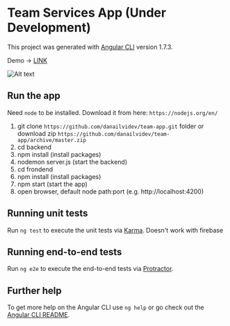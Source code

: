 # Team Services App (Under Development)

This project was generated with [Angular CLI](https://github.com/angular/angular-cli) version 1.7.3.

Demo -> [LINK](https://geop.io/team-app)

![Alt text](https://geop.io/team-app/team-app.jpg?raw=true "Sample")

## Run the app

Need `node` to be installed. Download it from here: `https://nodejs.org/en/`
1. git clone `https://github.com/danailvidev/team-app.git` folder or download zip `https://github.com/danailvidev/team-app/archive/master.zip`
2. cd backend 
3. npm install (install packages)
4. nodemon server.js (start the backend)
5. cd frondend
6. npm install (install packages)
7. npm start (start the app)
8. open browser, default node path:port (e.g. http://localhost:4200)

## Running unit tests

Run `ng test` to execute the unit tests via [Karma](https://karma-runner.github.io).
Doesn't work with firebase

## Running end-to-end tests

Run `ng e2e` to execute the end-to-end tests via [Protractor](http://www.protractortest.org/).

## Further help

To get more help on the Angular CLI use `ng help` or go check out the [Angular CLI README](https://github.com/angular/angular-cli/blob/master/README.md).
